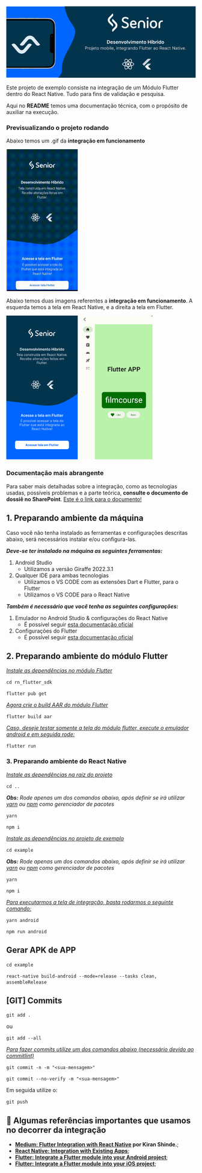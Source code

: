 <img src="assets_readme/senior-hybrid-project-cover.png" alt="Capa" />

Este projeto de exemplo consiste na integração de um Módulo Flutter dentro do React Native. Tudo para fins de validação e pesquisa.

Aqui no <b>README</b> temos uma documentação técnica, com o propósito de auxiliar na execução.


### Previsualizando o projeto rodando

Abaixo temos um .gif da <b>integração em funcionamento</b>

<!-- ![.gif da execução do código](assets_readme/gif-dev-hiibrido.gif) -->
<img width="190" src="assets_readme/gif-dev-hiibrido.gif" alt=".gif da execução da integração" />

Abaixo temos duas imagens referentes a <b>integração em funcionamento</b>. A esquerda temos a tela em React Native, e a direita a tela em Flutter.

<img width="190" src="assets_readme/reactn-dev-hiibrido.png" alt=".png da execução da tela do reactnative" />
<img width="190" style="margin-left: 5px" src="assets_readme/flutter-dev-hiibrido.png" alt=".png da execução da tela do flutter" />
<!-- <img width="400" height="250" src="assets_readme/gif-dev-hiibrido.gif" alt=".gif da execução do código" /> -->

### <b>Documentação</b> mais abrangente

Para saber mais detalhadas sobre a integração, como as tecnologias usadas, possíveis problemas e a parte teórica, <b>consulte o documento de dossiê no SharePoint</b>. [Este é o link para o documento!](https://seniorsistemassa.sharepoint.com/:w:/s/ResearchTeam/EXjYbnuCmWhArvU5_eeaBKsBE3XhEbGEZYS-GuLtovvq7A?e=HvYTdC)

## 1. Preparando ambiente da máquina

Caso você não tenha instalado as ferramentas e configurações descritas abaixo, será necessários instalar e/ou configura-las.

<b><i> Deve-se ter instalado na máquina as seguintes ferramentas: </i></b>

1. Android Studio
    * Utilizamos a versão Giraffe 2022.3.1
2. Qualquer IDE para ambas tecnologias
    * Utilizamos o VS CODE com as extensões Dart e Flutter, para o Flutter
    * Utilizamos o VS CODE para o React Native

<b><i> Também é necessário que você tenha as seguintes configurações: </i></b>

1. Emulador no Android Studio & configurações do React Native
    * É possível seguir [esta documentação oficial](https://reactnative.dev/docs/environment-setup)
2. Configurações do Flutter
    * É possível seguir [esta documentação oficial](https://docs.flutter.dev/get-started/install)

## 2. Preparando ambiente do módulo Flutter

<ins><i> Instale as dependências no módulo Flutter </i></ins>

```
cd rn_flutter_sdk
```

```
flutter pub get
```

<ins><i> Agora crie o build AAR do módulo Flutter </i></ins>

```
flutter build aar
```

<ins><i> Caso, deseje testar somente a tela do módulo flutter, execute o emulador android e em seguida rode: </i></ins>

```
flutter run
```

### 3. Preparando ambiente do React Native

<ins><i> Instale as dependências na raíz do projeto </i></ins>

```
cd ..
```

<i><b>Obs:</b> Rode apenas um dos comandos abaixo, após definir se irá utilizar <ins>yarn</ins> ou <ins>npm</ins> como gerenciador de pacotes</i>

```
yarn
```
```
npm i
```

<ins><i> Instale as dependências no projeto de exemplo </i></ins>

```
cd example
```

<i><b>Obs:</b> Rode apenas um dos comandos abaixo, após definir se irá utilizar <ins>yarn</ins> ou <ins>npm</ins> como gerenciador de pacotes</i>

```
yarn
```
```
npm i
```

<ins><i> Para executarmos a tela de integração, basta rodarmos o seguinte comando: </i></ins>

```
yarn android
```
```
npm run android
```

## Gerar APK de APP

```
cd example
```

```
react-native build-android --mode=release --tasks clean, assembleRelease
```


## [GIT] Commits

```
git add .
```

ou

```
git add --all
```

<ins><i> Para fazer commits utilize um dos comandos abaixo (necessário devido ao commitlint) </i></ins>

```
git commit -n -m "<sua-mensagem>"
```
```
git commit --no-verify -m "<sua-mensagem>"
```

Em seguida utilize o:

```
git push
```

## 📄 Algumas referências importantes que usamos no decorrer da integração

- **[Medium: Flutter Integration with React Native](https://kps250.medium.com/flutter-integration-with-react-native-e796fc42556f) por Kiran Shinde.**;
- **[React Native: Integration with Existing Apps](https://reactnative.dev/docs/integration-with-existing-apps)**;
- **[Flutter: Integrate a Flutter module into your Android project](https://docs.flutter.dev/add-to-app/android/project-setup)**;
- **[Flutter: Integrate a Flutter module into your iOS project](https://docs.flutter.dev/add-to-app/ios/project-setup)**;
